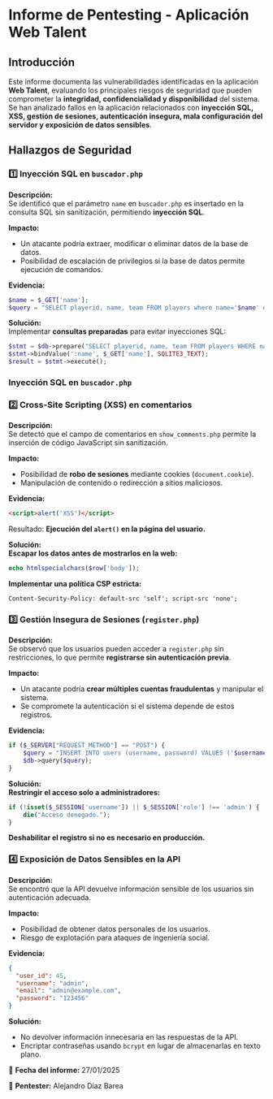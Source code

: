 # Informe de Pentesting - Aplicación Web Talent

## Introducción
Este informe documenta las vulnerabilidades identificadas en la aplicación **Web Talent**, evaluando los principales riesgos de seguridad que pueden comprometer la **integridad, confidencialidad y disponibilidad** del sistema. Se han analizado fallos en la aplicación relacionados con **inyección SQL, XSS, gestión de sesiones, autenticación insegura, mala configuración del servidor y exposición de datos sensibles**.

## Hallazgos de Seguridad


### 1️⃣ **Inyección SQL en `buscador.php`**
**Descripción:**  
Se identificó que el parámetro `name` en `buscador.php` es insertado en la consulta SQL sin sanitización, permitiendo **inyección SQL**.

**Impacto:**  
- Un atacante podría extraer, modificar o eliminar datos de la base de datos.
- Posibilidad de escalación de privilegios si la base de datos permite ejecución de comandos.

**Evidencia:**
```php
$name = $_GET['name'];
$query = "SELECT playerid, name, team FROM players where name='$name' order by playerId desc";
```

**Solución:**  
 Implementar **consultas preparadas** para evitar inyecciones SQL:
```php
$stmt = $db->prepare("SELECT playerid, name, team FROM players WHERE name = :name ORDER BY playerId DESC");
$stmt->bindValue(':name', $_GET['name'], SQLITE3_TEXT);
$result = $stmt->execute();
```

###  **Inyección SQL en `buscador.php`**


### 2️⃣ **Cross-Site Scripting (XSS) en comentarios**
**Descripción:**  
Se detectó que el campo de comentarios en `show_comments.php` permite la inserción de código JavaScript sin sanitización.

**Impacto:**  
- Posibilidad de **robo de sesiones** mediante cookies (`document.cookie`).
- Manipulación de contenido o redirección a sitios maliciosos.

**Evidencia:**
```html
<script>alert('XSS')</script>
```
Resultado: **Ejecución del `alert()` en la página del usuario.**

**Solución:**  
 **Escapar los datos antes de mostrarlos en la web:**  
```php
echo htmlspecialchars($row['body']);
```
 **Implementar una política CSP estricta:**  
```http
Content-Security-Policy: default-src 'self'; script-src 'none';
```


### 3️⃣ **Gestión Insegura de Sesiones (`register.php`)**
**Descripción:**  
Se observó que los usuarios pueden acceder a `register.php` sin restricciones, lo que permite **registrarse sin autenticación previa**.

**Impacto:**  
- Un atacante podría **crear múltiples cuentas fraudulentas** y manipular el sistema.
- Se compromete la autenticación si el sistema depende de estos registros.

**Evidencia:**
```php
if ($_SERVER["REQUEST_METHOD"] == "POST") {
    $query = "INSERT INTO users (username, password) VALUES ('$username', '$password')";
    $db->query($query);
}
```

**Solución:**  
 **Restringir el acceso solo a administradores:**  
```php
if (!isset($_SESSION['username']) || $_SESSION['role'] !== 'admin') {
    die("Acceso denegado.");
}
```
 **Deshabilitar el registro si no es necesario en producción.**


### 4️⃣ **Exposición de Datos Sensibles en la API**
**Descripción:**  
Se encontró que la API devuelve información sensible de los usuarios sin autenticación adecuada.

**Impacto:**  
- Posibilidad de obtener datos personales de los usuarios.
- Riesgo de explotación para ataques de ingeniería social.

**Evidencia:**
```json
{
  "user_id": 45,
  "username": "admin",
  "email": "admin@example.com",
  "password": "123456"
}
```

**Solución:**  
- No devolver información innecesaria en las respuestas de la API.
- Encriptar contraseñas usando `bcrypt` en lugar de almacenarlas en texto plano.



📅 **Fecha del informe:** 27/01/2025 

📝 **Pentester:** Alejandro Díaz Barea

